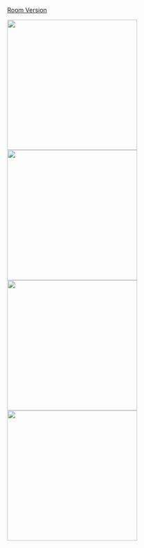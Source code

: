 <a href="https://github.com/mehrankasebvatan/ToDoTaskListRoom" target="_blank">Room Version</a>
<p>
<image src="https://github.com/mehrankasebvatan/ToDoTaskList/blob/main/ScreenShots/Screen1.png" width="300px"></image>
<image src="https://github.com/mehrankasebvatan/ToDoTaskList/blob/main/ScreenShots/Screen2.png" width="300px"></image>
<image src="https://github.com/mehrankasebvatan/ToDoTaskList/blob/main/ScreenShots/Screen3.png" width="300px"></image>
<image src="https://github.com/mehrankasebvatan/ToDoTaskList/blob/main/ScreenShots/Screen4.png" width="300px"></image>
</p>
